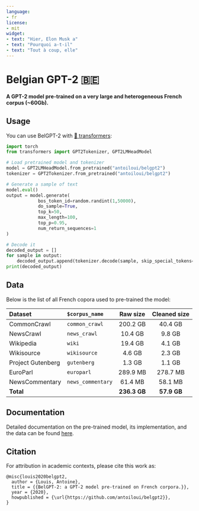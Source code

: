 ```yaml
---
language:
- fr
license:
- mit
widget:
- text: "Hier, Elon Musk a"
- text: "Pourquoi a-t-il"
- text: "Tout à coup, elle"
---
```


# Belgian GPT-2 🇧🇪

**A GPT-2 model pre-trained on a very large and heterogeneous French corpus (~60Gb).**

## Usage

You can use BelGPT-2 with [🤗 transformers](https://github.com/huggingface/transformers):

```python
import torch
from transformers import GPT2Tokenizer, GPT2LMHeadModel

# Load pretrained model and tokenizer
model = GPT2LMHeadModel.from_pretrained("antoiloui/belgpt2")
tokenizer = GPT2Tokenizer.from_pretrained("antoiloui/belgpt2")

# Generate a sample of text
model.eval()
output = model.generate(
            bos_token_id=random.randint(1,50000),
            do_sample=True,   
            top_k=50, 
            max_length=100,
            top_p=0.95, 
            num_return_sequences=1
)

# Decode it
decoded_output = []
for sample in output:
    decoded_output.append(tokenizer.decode(sample, skip_special_tokens=True))
print(decoded_output)
```

## Data

Below is the list of all French copora used to pre-trained the model:

| Dataset | `$corpus_name` | Raw size | Cleaned size |
| :------|   :--- | :---: | :---: | 
| CommonCrawl |  `common_crawl`   |  200.2 GB   |  40.4 GB   |
| NewsCrawl |   `news_crawl`  |   10.4 GB  |  9.8 GB   |
| Wikipedia |   `wiki`  |   19.4 GB  |  4.1 GB   |
| Wikisource |   `wikisource`  |  4.6  GB  |  2.3 GB   |
| Project Gutenberg |  `gutenberg`   |  1.3 GB   |  1.1 GB   |
| EuroParl |  `europarl`   |  289.9 MB   |   278.7 MB  |
| NewsCommentary |  `news_commentary`   |   61.4 MB  |  58.1 MB   |
| **Total** |     |   **236.3 GB**  |  **57.9 GB**   |

## Documentation

Detailed documentation on the pre-trained model, its implementation, and the data can be found [here](https://github.com/antoiloui/belgpt2/blob/master/docs/index.md).

## Citation

For attribution in academic contexts, please cite this work as:

```
@misc{louis2020belgpt2,
  author = {Louis, Antoine},
  title = {{BelGPT-2: a GPT-2 model pre-trained on French corpora.}},
  year = {2020},
  howpublished = {\url{https://github.com/antoiloui/belgpt2}},
}
```